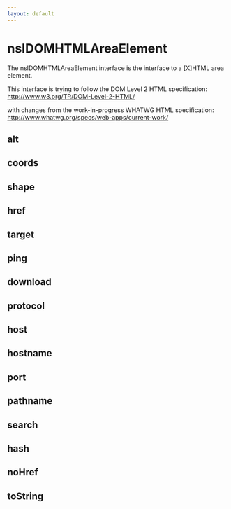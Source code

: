 ```yaml
---
layout: default
---
```


# nsIDOMHTMLAreaElement #

The nsIDOMHTMLAreaElement interface is the interface to a [X]HTML
area element.

This interface is trying to follow the DOM Level 2 HTML specification:
http://www.w3.org/TR/DOM-Level-2-HTML/

with changes from the work-in-progress WHATWG HTML specification:
http://www.whatwg.org/specs/web-apps/current-work/


## alt ##

## coords ##

## shape ##

## href ##

## target ##

## ping ##

## download ##

## protocol ##

## host ##

## hostname ##

## port ##

## pathname ##

## search ##

## hash ##

## noHref ##

## toString ##
